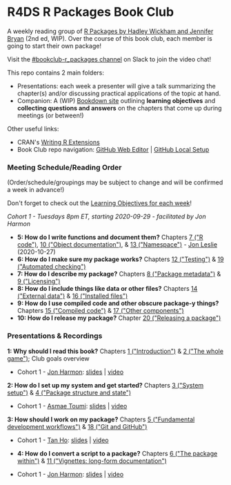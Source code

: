 # R4DS R Packages Book Club

A weekly reading group of [R Packages by Hadley Wickham and Jennifer Bryan](https://r-pkgs.org/index.html) (2nd ed, WIP). Over the course of this book club, each member is going to start their own package!

Visit the [#bookclub-r_packages channel](https://r4ds.io/join) on Slack to join the video chat! 

This repo contains 2 main folders:

- Presentations: each week a presenter will give a talk summarizing the chapter(s) and/or discussing practical applications of the topic at hand. 
- Companion: A (WIP) [Bookdown site](https://r4ds.github.io/bookclub-rpkgs/Companion/introduction.html) outlining **learning objectives** and **collecting questions and answers** on the chapters that come up during meetings (or between!)

Other useful links:

- CRAN's [Writing R Extensions](https://cran.r-project.org/doc/manuals/r-release/R-exts.html)
- Book Club repo navigation: [GitHub Web Editor](https://youtu.be/d41oc2OMAuI) | [GitHub Local Setup](https://www.youtube.com/watch?v=hNUNPkoledI)

### Meeting Schedule/Reading Order

(Order/schedule/groupings may be subject to change and will be confirmed a week in advance!)

Don't forget to check out the [Learning Objectives for each week](https://r4ds.github.io/bookclub-rpkgs/Companion/introduction.html)!

*Cohort 1 - Tuesdays 8pm ET, starting 2020-09-29 - facilitated by Jon Harmon*

- **5: How do I write functions and document them?** Chapters [7 ("R code")](https://r4ds.github.io/bookclub-rpkgs/Companion/r-code.html), [10 ("Object documentation")](https://r4ds.github.io/bookclub-rpkgs/Companion/object-documentation.html), & [13 ("Namespace")](https://r4ds.github.io/bookclub-rpkgs/Companion/namespace.html) - [Jon Leslie](https://twitter.com/jlesliedata) (2020-10-27)
- **6: How do I make sure my package works?** Chapters [12 ("Testing")]() & [19 ("Automated checking")]()
- **7: How do I describe my package?** Chapters [8 ("Package metadata")]() & [9 ("Licensing")]()
- **8: How do I include things like data or other files?** Chapters [14 ("External data")]() & [16 ("Installed files")]()
- **9: How do I use compiled code and other obscure package-y things?** Chapters [15 ("Compiled code")]() & [17 ("Other components")]()
- **10: How do I release my package?** Chapter [20 ("Releasing a package")]()

### Presentations & Recordings

**1: Why should I read this book?** Chapters [1 ("Introduction")](https://r4ds.github.io/bookclub-rpkgs/Companion/introduction.html) & [2 ("The whole game")](https://r4ds.github.io/bookclub-rpkgs/Companion/the-whole-game.html); Club goals overview

- Cohort 1 - [Jon Harmon](https://twitter.com/jonthegeek): [slides](https://r4ds.github.io/bookclub-rpkgs/Presentations/Week01/Cohort1/chapters1-2.html#1) | [video](https://youtu.be/FR6NsbkYhcw)

**2: How do I set up my system and get started?** Chapters [3 ("System setup")](https://r4ds.github.io/bookclub-rpkgs/Companion/system-setup.html) & [4 ("Package structure and state")](https://r4ds.github.io/bookclub-rpkgs/Companion/package-structure-and-state.html)

- Cohort 1 - [Asmae Toumi](https://twitter.com/asmae_toumi): [slides](https://r4ds.github.io/bookclub-rpkgs/Presentations/Week02/Cohort01/chap3-4.html#1) | [video](https://youtu.be/3r-EPc9XqxE)

**3: How should I work on my package?** Chapters [5 ("Fundamental development workflows")](https://r4ds.github.io/bookclub-rpkgs/Companion/fundamental-development-workflows.html) & [18 ("Git and GitHub")](https://r4ds.github.io/bookclub-rpkgs/Companion/git-and-github.html)

- Cohort 1 - [Tan Ho](https://https://twitter.com/_TanHo): [slides](https://r4ds.github.io/bookclub-rpkgs/Presentations/Week03/Cohort01/Development-Workflows-and-Git.html#1) | [video](https://youtu.be/DcV2km3Qx-g)

- **4: How do I convert a script to a package?** Chapters [6 ("The package within")](https://r4ds.github.io/bookclub-rpkgs/Companion/the-package-within.html) & [11 ("Vignettes: long-form documentation")](https://r4ds.github.io/bookclub-rpkgs/Companion/vignettes.html)

- Cohort 1 - [Jon Harmon](https://twitter.com/JonTheGeek): [slides](https://r4ds.github.io/bookclub-rpkgs/Presentations/Week04/Cohort01/week04.html#1) | [video](https://youtu.be/eMWgu9OQ0m8)
